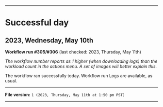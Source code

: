 
***

# Successful day

## 2023, Wednesday, May 10th

**Workflow run #305/#306** (last checked: 2023, Thursday, May 11th)

_The workflow number reports as 1 higher (when downloading logs) than the workload count in the actions menu. A set of images will better explain this._

The workflow ran successfully today. Workflow run Logs are available, as usual.

***

**File version:** `1 (2023, Thursday, May 11th at 1:50 pm PST)`

***
